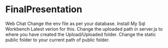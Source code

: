 # FinalPresentation
Web Chat 
Change the env file as per your database.
Install My Sql Workbench Latest verion for this.
Change the uploaded path in server.js to where you have created the Upload/Uploaded folder.
Change the static public folder to your current path of public folder.
